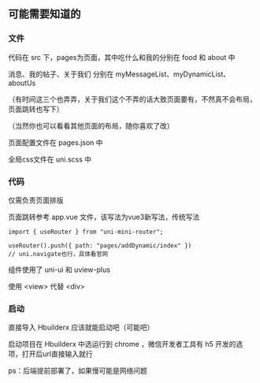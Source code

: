 ## 可能需要知道的

### 文件

代码在 src 下，pages为页面，其中吃什么和我的分别在 food 和 about 中

消息、我的帖子、关于我们 分别在 myMessageList、myDynamicList、aboutUs

（有时间这三个也弄弄，关于我们这个不弄的话大致页面要有，不然真不会布局，页面跳转也写下）

（当然你也可以看看其他页面的布局，随你喜欢了改）

页面配置文件在 pages.json 中

全局css文件在 uni.scss 中

### 代码

仅需负责页面排版 

页面跳转参考 app.vue 文件，该写法为vue3新写法，传统写法

```
import { useRouter } from "uni-mini-router";

useRouter().push({ path: "pages/addDynamic/index" })
// uni.navigate也行，具体看官网
```

组件使用了 uni-ui 和 uview-plus

使用 \<view> 代替 \<div>

### 启动

直接导入 Hbuilderx 应该就能启动吧（可能吧）

启动项目在 Hbuilderx 中选运行到 chrome ，微信开发者工具有 h5 开发的选项，打开后url直接输入就行

ps：后端提前部署了，如果慢可能是网络问题






